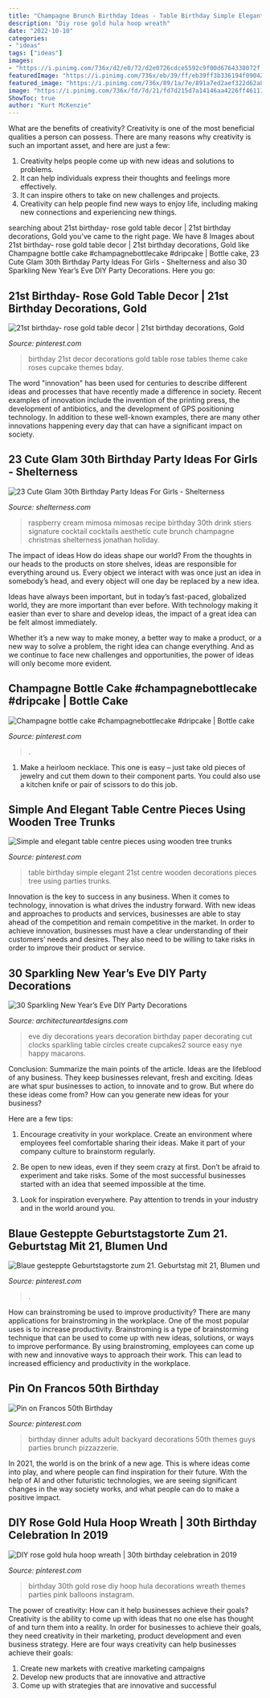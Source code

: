 ```yaml
---
title: "Champagne Brunch Birthday Ideas - Table Birthday Simple Elegant 21st Centre Wooden Decorations Pieces Tree Using Parties Trunks"
description: "Diy rose gold hula hoop wreath"
date: "2022-10-10"
categories:
- "ideas"
tags: ["ideas"]
images:
- "https://i.pinimg.com/736x/d2/e0/72/d2e0726cdce5592c9f00d6764338072f.jpg?b=t"
featuredImage: "https://i.pinimg.com/736x/eb/39/ff/eb39ff3b336194f09042421d26f4be0a.jpg"
featured_image: "https://i.pinimg.com/736x/89/1a/7e/891a7ed2aef322d62a8f77893ac5097d.jpg"
image: "https://i.pinimg.com/736x/fd/7d/21/fd7d215d7a14146aa4226ff4611128f3.jpg"
ShowToc: true
author: "Kurt McKenzie"
---
```



What are the benefits of creativity?
Creativity is one of the most beneficial qualities a person can possess. There are many reasons why creativity is such an important asset, and here are just a few: 
1. Creativity helps people come up with new ideas and solutions to problems. 
2. It can help individuals express their thoughts and feelings more effectively.
3. It can inspire others to take on new challenges and projects.
4. Creativity can help people find new ways to enjoy life, including making new connections and experiencing new things.

	

		
searching about 21st birthday- rose gold table decor | 21st birthday decorations, Gold you've came to the right page. We have 8 Images about 21st birthday- rose gold table decor | 21st birthday decorations, Gold like Champagne bottle cake #champagnebottlecake #dripcake | Bottle cake, 23 Cute Glam 30th Birthday Party Ideas For Girls - Shelterness and also 30 Sparkling New Year’s Eve DIY Party Decorations. Here you go:
		
    
## 21st Birthday- Rose Gold Table Decor | 21st Birthday Decorations, Gold

<img loading=lazy src="https://i.pinimg.com/736x/89/1a/7e/891a7ed2aef322d62a8f77893ac5097d.jpg" onerror="this.onerror=null;this.src='https://tse1.mm.bing.net/th?id=OIP.HmXj9jnTP4LVun6YFMEGUQHaNK&amp;pid=15.1';" alt="21st birthday- rose gold table decor | 21st birthday decorations, Gold">

_Source: pinterest.com_

>birthday 21st decor decorations gold table rose tables theme cake roses cupcake themes bday. 

	

The word "innovation" has been used for centuries to describe different ideas and processes that have recently made a difference in society. Recent examples of innovation include the invention of the printing press, the development of antibiotics, and the development of GPS positioning technology. In addition to these well-known examples, there are many other innovations happening every day that can have a significant impact on society.

    
## 23 Cute Glam 30th Birthday Party Ideas For Girls - Shelterness

<img loading=lazy src="https://i.shelterness.com/2017/02/22-raspberry-cream-mimosas-as-a-wedding-cocktail.jpg" onerror="this.onerror=null;this.src='https://tse1.mm.bing.net/th?id=OIP.l6JGlaHnSGsZUBpOqe7LBwHaKX&amp;pid=15.1';" alt="23 Cute Glam 30th Birthday Party Ideas For Girls - Shelterness">

_Source: shelterness.com_

>raspberry cream mimosa mimosas recipe birthday 30th drink stiers signature cocktail cocktails aesthetic cute brunch champagne christmas shelterness jonathan holiday. 

	

The impact of ideas
How do ideas shape our world?
From the thoughts in our heads to the products on store shelves, ideas are responsible for everything around us. Every object we interact with was once just an idea in somebody’s head, and every object will one day be replaced by a new idea.

Ideas have always been important, but in today’s fast-paced, globalized world, they are more important than ever before. With technology making it easier than ever to share and develop ideas, the impact of a great idea can be felt almost immediately.

Whether it’s a new way to make money, a better way to make a product, or a new way to solve a problem, the right idea can change everything. And as we continue to face new challenges and opportunities, the power of ideas will only become more evident.

    
## Champagne Bottle Cake #champagnebottlecake #dripcake | Bottle Cake

<img loading=lazy src="https://i.pinimg.com/736x/fd/7d/21/fd7d215d7a14146aa4226ff4611128f3.jpg" onerror="this.onerror=null;this.src='https://tse3.mm.bing.net/th?id=OIP.GS0Zm3DuFHM16I2SSpQc2gHaKh&amp;pid=15.1';" alt="Champagne bottle cake #champagnebottlecake #dripcake | Bottle cake">

_Source: pinterest.com_

>. 

	

1. Make a heirloom necklace. This one is easy – just take old pieces of jewelry and cut them down to their component parts. You could also use a kitchen knife or pair of scissors to do this job. 

    
## Simple And Elegant Table Centre Pieces Using Wooden Tree Trunks

<img loading=lazy src="https://i.pinimg.com/736x/24/e6/6a/24e66a0d75fce4583b6099507b64851a.jpg" onerror="this.onerror=null;this.src='https://tse1.mm.bing.net/th?id=OIP.Rq92ti2QCPc51WD0R0kmDQHaNK&amp;pid=15.1';" alt="Simple and elegant table centre pieces using wooden tree trunks">

_Source: pinterest.com_

>table birthday simple elegant 21st centre wooden decorations pieces tree using parties trunks. 

	

Innovation is the key to success in any business. When it comes to technology, innovation is what drives the industry forward. With new ideas and approaches to products and services, businesses are able to stay ahead of the competition and remain competitive in the market. In order to achieve innovation, businesses must have a clear understanding of their customers’ needs and desires. They also need to be willing to take risks in order to improve their product or service.

    
## 30 Sparkling New Year’s Eve DIY Party Decorations

<img loading=lazy src="https://www.architectureartdesigns.com/wp-content/uploads/2013/12/2016.jpg" onerror="this.onerror=null;this.src='https://tse2.mm.bing.net/th?id=OIP.PPIFczu3qIP7d8zKnEy1TwHaKg&amp;pid=15.1';" alt="30 Sparkling New Year’s Eve DIY Party Decorations">

_Source: architectureartdesigns.com_

>eve diy decorations years decoration birthday paper decorating cut clocks sparkling table circles create cupcakes2 source easy nye happy macarons. 

	

Conclusion: Summarize the main points of the article.
Ideas are the lifeblood of any business. They keep businesses relevant, fresh and exciting. Ideas are what spur businesses to action, to innovate and to grow.
But where do these ideas come from? How can you generate new ideas for your business?

Here are a few tips:

1. Encourage creativity in your workplace. Create an environment where employees feel comfortable sharing their ideas. Make it part of your company culture to brainstorm regularly.

2. Be open to new ideas, even if they seem crazy at first. Don’t be afraid to experiment and take risks. Some of the most successful businesses started with an idea that seemed impossible at the time.

3. Look for inspiration everywhere. Pay attention to trends in your industry and in the world around you.

    
## Blaue Gesteppte Geburtstagstorte Zum 21. Geburtstag Mit 21, Blumen Und

<img loading=lazy src="https://i.pinimg.com/736x/c1/3d/3a/c13d3acc62fba135f83c1b51fd5b4aca.jpg" onerror="this.onerror=null;this.src='https://tse2.mm.bing.net/th?id=OIP.1as3m-gTow9uBs_uix8-xgHaJ3&amp;pid=15.1';" alt="Blaue gesteppte Geburtstagstorte zum 21. Geburtstag mit 21, Blumen und">

_Source: pinterest.com_

>. 

	

How can brainstroming be used to improve productivity?
There are many applications for brainstroming in the workplace. One of the most popular uses is to increase productivity. Brainstroming is a type of brainstorming technique that can be used to come up with new ideas, solutions, or ways to improve performance. By using brainstroming, employees can come up with new and innovative ways to approach their work. This can lead to increased efficiency and productivity in the workplace.

    
## Pin On Francos 50th Birthday

<img loading=lazy src="https://i.pinimg.com/736x/eb/39/ff/eb39ff3b336194f09042421d26f4be0a.jpg" onerror="this.onerror=null;this.src='https://tse3.mm.bing.net/th?id=OIP.7nBet4doQjY7DjKjJZQXSgHaJP&amp;pid=15.1';" alt="Pin on Francos 50th Birthday">

_Source: pinterest.com_

>birthday dinner adults adult backyard decorations 50th themes guys parties brunch pizzazzerie. 

	

In 2021, the world is on the brink of a new age. This is where ideas come into play, and where people can find inspiration for their future. With the help of AI and other futuristic technologies, we are seeing significant changes in the way society works, and what people can do to make a positive impact.

    
## DIY Rose Gold Hula Hoop Wreath | 30th Birthday Celebration In 2019

<img loading=lazy src="https://i.pinimg.com/736x/d2/e0/72/d2e0726cdce5592c9f00d6764338072f.jpg?b=t" onerror="this.onerror=null;this.src='https://tse2.mm.bing.net/th?id=OIP.t8OAo635Az9DO7UdiSIpyQHaNL&amp;pid=15.1';" alt="DIY rose gold hula hoop wreath | 30th birthday celebration in 2019">

_Source: pinterest.com_

>birthday 30th gold rose diy hoop hula decorations wreath themes parties pink balloons instagram. 

	

The power of creativity: How can it help businesses achieve their goals?
Creativity is the ability to come up with ideas that no one else has thought of and turn them into a reality. In order for businesses to achieve their goals, they need creativity in their marketing, product development and even business strategy. Here are four ways creativity can help businesses achieve their goals: 
1. Create new markets with creative marketing campaigns 
2. Develop new products that are innovative and attractive 
3. Come up with strategies that are innovative and successful 

